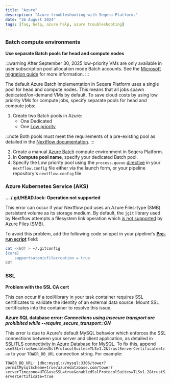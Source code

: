 ```yaml
---
title: "Azure"
description: "Azure troubleshooting with Seqera Platform."
date: "26 August 2024"
tags: [faq, help, azure help, azure troubleshooting]
---
```


### Batch compute environments

**Use separate Batch pools for head and compute nodes**

:::warning
After September 30, 2025 low-priority VMs are only available in user subscription pool allocation mode Batch accounts. See the [Microsoft migration guide](https://learn.microsoft.com/en-us/azure/batch/low-priority-vms-retirement-migration-guide) for more information.
:::

The default Azure Batch implementation in Seqera Platform uses a single pool for head and compute nodes. This means that all jobs spawn dedicated/on-demand VMs by default. To save cloud costs by using low priority VMs for compute jobs, specify separate pools for head and compute jobs:

1. Create two Batch pools in Azure:
    - One Dedicated
    - One [Low priority](https://learn.microsoft.com/en-us/azure/batch/batch-spot-vms#differences-between-spot-and-low-priority-vms)

:::note
Both pools must meet the requirements of a pre-existing pool as detailed in the [Nextflow documentation](https://www.nextflow.io/docs/latest/azure.html#requirements-on-pre-existing-named-pools).
:::

2. Create a manual [Azure Batch](../compute-envs/azure-batch#manual) compute environment in Seqera Platform.
3. In **Compute pool name**, specify your dedicated Batch pool.
4. Specify the Low priority pool using the `process.queue` [directive](https://www.nextflow.io/docs/latest/process.html#queue) in your `nextflow.config` file either via the launch form, or your pipeline repository's `nextflow.config` file.

### Azure Kubernetes Service (AKS)

**... /.git/HEAD.lock: Operation not supported**

This error can occur if your Nextflow pod uses an Azure Files-type (SMB) persistent volume as its storage medium. By default, the `jgit` library used by Nextflow attempts a filesystem link operation which [is not supported](https://docs.microsoft.com/en-us/azure/storage/files/files-smb-protocol?tabs=azure-portal#limitations) by Azure Files (SMB).

To avoid this problem, add the following code snippet in your pipeline's [**Pre-run script**](../launch/advanced#pre-and-post-run-scripts) field:

```bash
cat <<EOT > ~/.gitconfig
[core]
	supportsatomicfilecreation = true
EOT
```

### SSL

**Problem with the SSL CA cert**

This can occur if a tool/library in your task container requires SSL certificates to validate the identity of an external data source. Mount SSL certificates into the container to resolve this issue. 

**Azure SQL database error: _Connections using insecure transport are prohibited while --require_secure_transport=ON_**

This error is due to Azure's default MySQL behavior which enforces the SSL connections between your server and client application, as detailed in [SSL/TLS connectivity in Azure Database for MySQL](https://learn.microsoft.com/en-us/azure/mysql/single-server/concepts-ssl-connection-security). To fix this, append `useSSL=true&enabledSslProtocolSuites=TLSv1.2&trustServerCertificate=true` to your `TOWER_DB_URL` connection string. For example:

`TOWER_DB_URL: jdbc:mysql://mysql:3306/tower?permitMysqlScheme=true/azuredatabase.com/tower?serverTimezone=UTC&useSSL=true&enabledSslProtocolSuites=TLSv1.2&trustServerCertificate=true`
